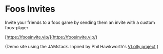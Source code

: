 # Foos Invites
Invite your friends to a foos game by sending them an invite with a custom foos-player

[https://foosinvite.vip/](https://foosinvite.vip/)

(Demo site using the JAMstack. Inpired by Phil Hawkworth's [VLolly project](https://github.com/philhawksworth/virtual-lolly/) )